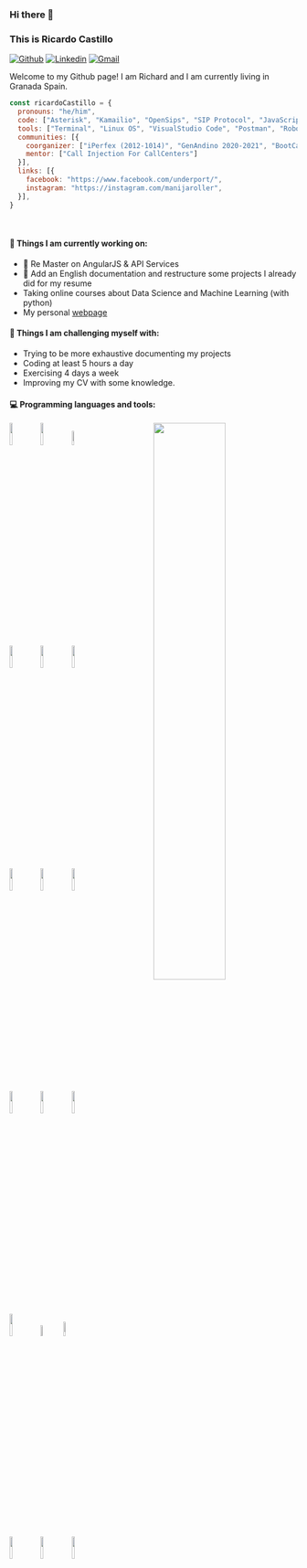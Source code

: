 ### Hi there 👋
### This is Ricardo Castillo

[![Github](https://img.shields.io/badge/-Github-000?style=flat&logo=Github&logoColor=white)](https://github.com/pkecastillo)
[![Linkedin](https://img.shields.io/badge/-LinkedIn-blue?style=flat&logo=Linkedin&logoColor=white)](https://www.linkedin.com/in/ricardo-castillo-under/)
[![Gmail](https://img.shields.io/badge/-Gmail-c14438?style=flat&logo=Gmail&logoColor=white)](mailto:pkecastillo@gmail.com)

Welcome to my Github page! I am Richard and I am currently living in Granada Spain.

<!--<img align="right" alt="img" src="https://github.com/pkecastillo/pkecastillo/blob/main/perfil-1.jpg" width="25%" height="auto" />-->

```js
const ricardoCastillo = {
  pronouns: "he/him",
  code: ["Asterisk", "Kamailio", "OpenSips", "SIP Protocol", "JavaScript", "HTML", "CSS", "JSON", "MySQL", "MongoDB", "ExpressJS", "NodeJS"],
  tools: ["Terminal", "Linux OS", "VisualStudio Code", "Postman", "Robo3T", "Apache", "MariaDB", "Redis", "Homer", "sngrep", "WireShark"],
  communities: [{
    coorganizer: ["iPerfex (2012-1014)", "GenAndino 2020-2021", "BootCamp Asterisk"],
    mentor: ["Call Injection For CallCenters"]
  }],
  links: [{
    facebook: "https://www.facebook.com/underport/",
    instagram: "https://instagram.com/manijaroller",
  }],
}
```
<br />

#### 🔭 Things I am currently working on:
- :rocket: Re Master on AngularJS & API Services
- 🌱 Add an English documentation and restructure some projects I already did for my resume
- Taking online courses about Data Science and Machine Learning (with python)
- My personal [webpage](https://www.linkedin.com/in/ricardo-castillo-under/)

#### :muscle: Things I am challenging myself with:
- Trying to be more exhaustive documenting my projects
- Coding at least 5 hours a day
- Exercising 4 days a week
- Improving my CV with some knowledge.

#### :computer: Programming languages and tools:
<p>
<img width="50%" align="right" src="https://github-readme-stats.vercel.app/api?username=pkecastillo&show_icons=true&hide_border=true" />

<code><img width="10%" src="https://www.vectorlogo.zone/logos/javascript/javascript-ar21.svg"></code>
<code><img width="10%" src="https://www.vectorlogo.zone/logos/w3_html5/w3_html5-ar21.svg"></code>
<code><img width="8%" src="https://www.vectorlogo.zone/logos/netlifyapp_watercss/netlifyapp_watercss-ar21.svg"></code>
<br />
<code><img width="10%" src="https://www.vectorlogo.zone/logos/gnu_bash/gnu_bash-ar21.svg"></code>
<code><img width="10%" src="https://www.vectorlogo.zone/logos/mysql/mysql-ar21.svg"></code>
<code><img width="10%" src="https://www.vectorlogo.zone/logos/mongodb/mongodb-ar21.svg"></code>
<br />
<code><img width="10%" src="https://www.vectorlogo.zone/logos/linux/linux-ar21.svg"></code>
<code><img width="10%" src="https://www.vectorlogo.zone/logos/apache/apache-ar21.svg"></code>
<code><img width="10%" src="https://www.vectorlogo.zone/logos/git-scm/git-scm-ar21.svg"></code>
<br />
<code><img width="10%" src="https://www.vectorlogo.zone/logos/nginx/nginx-ar21.svg"></code>
<code><img width="10%" src="https://www.vectorlogo.zone/logos/angular/angular-ar21.svg"></code>
<code><img width="10%" src="https://www.vectorlogo.zone/logos/nodejs/nodejs-horizontal.svg"></code>
<br />
<code><img width="10%" src="https://www.vectorlogo.zone/logos/nodemonio/nodemonio-ar21.svg"></code>
<code><img width="7%" src="https://phonesystemchattery.typepad.com/.a/6a0133f245c7ec970b013487304adb970c-pi"></code>
<code><img width="8%" src="https://www.ritelephone.com/wp-content/uploads/2018/10/Asterisk_logo_250x250.png"></code>
<br />
<code><img width="10%" src="https://www.vectorlogo.zone/logos/expressjs/expressjs-ar21.svg"></code>
<code><img width="10%" src="https://www.vectorlogo.zone/logos/amazon_aws/amazon_aws-ar21.svg"></code>
<code><img width="10%" src="https://www.vectorlogo.zone/logos/visualstudio_code/visualstudio_code-ar21.svg"></code>
</p>

<!--
**pkecastillo/pkecastillo** is a ✨ _special_ ✨ repository because its `README.md` (this file) appears on your GitHub profile.

Here are some ideas to get you started:

- 🔭 I’m currently working on ...
- 🌱 I’m currently learning ...
- 👯 I’m looking to collaborate on ...
- 🤔 I’m looking for help with ...
- 💬 Ask me about ...
- 📫 How to reach me: ...
- 😄 Pronouns: ...
- ⚡ Fun fact: ...
-->


